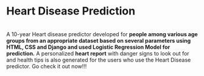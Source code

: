 # Heart Disease Prediction
<br/>
A 10-year  Heart disease predictor developed for <b>people among various
age groups from an appropriate dataset based on several parameters using HTML, CSS and Django and used 
Logistic Regression Model for prediction.</b>
A personalized <b>heart report</b> with danger signs to look out for and health tips is also generated for the users who use 
the Heart Disease predictor. Go check it out now!!!

